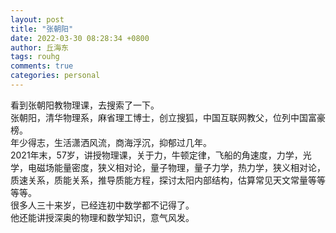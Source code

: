 ```yaml
---
layout: post
title: "张朝阳"
date: 2022-03-30 08:28:34 +0800
author: 丘海东 
tags: rouhg
comments: true
categories: personal
---
```

看到张朝阳教物理课，去搜索了一下。  
张朝阳，清华物理系，麻省理工博士，创立搜狐，中国互联网教父，位列中国富豪榜。  
年少得志，生活潇洒风流，商海浮沉，抑郁过几年。  
2021年末，57岁，讲授物理课，关于力，牛顿定律，飞船的角速度，力学，光学，电磁场能量密度，狭义相对论，量子物理，量子力学，热力学，狭义相对论，质速关系，质能关系，推导质能方程，探讨太阳内部结构，估算常见天文常量等等等等。  
很多人三十来岁，已经连初中数学都不记得了。  
他还能讲授深奥的物理和数学知识，意气风发。
